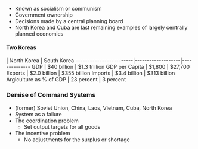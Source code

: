 - Known as socialism or communism
- Government ownership
- Decisions made by a central planning board
- North Korea and Cuba are last remaining examples of largely centrally planned economies

#### **Two Koreas**
 |						   North Korea 		| South Korea
------------------------|-------------------|--------------
GDP 					| $40 billion 		| $1.3 trillion
GDP per Capita 			| $1,800 			| $27,700
Exports 				| $2.0 billion 		| $355 billion
Imports 				| $3.4 billion 		| $313 billion
Argiculture as % of GDP | 23 percent		| 3 percent


### Demise of Command Systems
- (former) Soviet Union, China, Laos, Vietnam, Cuba, North Korea
- System as a failure
- The coordination problem
	- Set output targets for all goods
- The incentive problem
	- No adjustments for the surplus or shortage